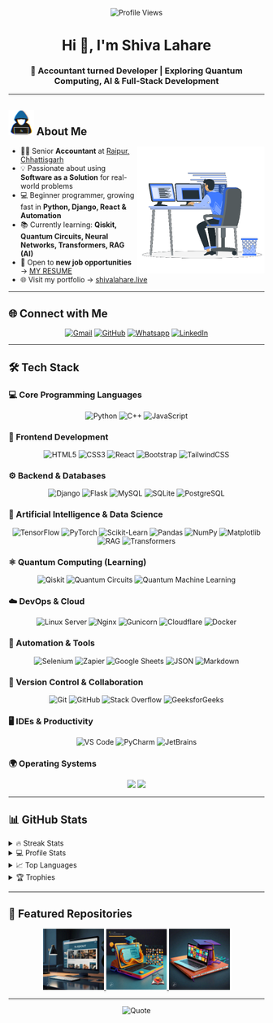 <p align="center"> 
  <img src="https://komarev.com/ghpvc/?username=shivalahare&label=Profile%20views&color=0047AB&style=plastic" alt="Profile Views"/>
</p>

<h1 align="center">Hi 👋, I'm Shiva Lahare</h1>
<h3 align="center">🚀 Accountant turned Developer | Exploring Quantum Computing, AI & Full-Stack Development</h3>

---

## <picture><img src ="https://raw.githubusercontent.com/shivalahare/shivalahare/main/about_me.gif" width = 50px></picture> About Me

<picture> 
  <img align="right" src="https://raw.githubusercontent.com/shivalahare/shivalahare/main/Right_Side.gif" width="250px">
</picture>

- 👨‍💼 Senior **Accountant** at [Raipur, Chhattisgarh](https://maps.app.goo.gl/6z8YikhbrVEuMJBc7)  
- 💡 Passionate about using **Software as a Solution** for real-world problems  
- 💻 Beginner programmer, growing fast in **Python, Django, React & Automation**  
- 📚 Currently learning: **Qiskit, Quantum Circuits, Neural Networks, Transformers, RAG (AI)**  
- 🤝 Open to **new job opportunities** → [MY RESUME]()  
- 🌐 Visit my portfolio → [shivalahare.live](https://shivalahare.live)  

---

## 🌐 Connect with Me
<p align="center">
	<a href="mailto:shiva.lahare@gmail.com"><img src="https://img.shields.io/badge/gmail-%23EA4335.svg?style=plastic&logo=gmail&logoColor=white" alt="Gmail"/></a>
	<a href="https://github.com/shivalahare"><img src="https://img.shields.io/badge/github-%23181717.svg?style=plastic&logo=github&logoColor=white" alt="GitHub"/></a>
	<a href="https://wa.me/+917879712919"><img src="https://img.shields.io/badge/whatsapp-%2325D366.svg?style=plastic&logo=whatsapp&logoColor=white" alt="Whatsapp"/></a>
	<a href="https://www.linkedin.com/in/shiva-lahare-203a46121/"><img src="https://img.shields.io/badge/linkedin-%230A66C2.svg?style=plastic&logo=linkedin&logoColor=white" alt="LinkedIn"/></a>
</p>

---

## 🛠️ Tech Stack  

### 💻 Core Programming Languages  
<p align="center">
  <img alt="Python" src="https://img.shields.io/badge/Python-3776AB?style=plastic&logo=python&logoColor=white"/>
  <img alt="C++" src="https://img.shields.io/badge/C++-00599C?style=plastic&logo=c%2B%2B&logoColor=white"/>
  <img alt="JavaScript" src="https://img.shields.io/badge/JavaScript-F7DF1E?style=plastic&logo=javascript&logoColor=black"/>
</p>  

### 🎨 Frontend Development  
<p align="center">
  <img alt="HTML5" src="https://img.shields.io/badge/HTML5-E34F26?style=plastic&logo=html5&logoColor=white"/>
  <img alt="CSS3" src="https://img.shields.io/badge/CSS3-1572B6?style=plastic&logo=css3&logoColor=white"/>
  <img alt="React" src="https://img.shields.io/badge/React-61DAFB?style=plastic&logo=react&logoColor=black"/>
  <img alt="Bootstrap" src="https://img.shields.io/badge/Bootstrap-7952B3?style=plastic&logo=bootstrap&logoColor=white"/>
  <img alt="TailwindCSS" src="https://img.shields.io/badge/TailwindCSS-38B2AC?style=plastic&logo=tailwind-css&logoColor=white"/>
</p>  

### ⚙️ Backend & Databases  
<p align="center">
  <img alt="Django" src="https://img.shields.io/badge/Django-092E20?style=plastic&logo=django&logoColor=white"/>
  <img alt="Flask" src="https://img.shields.io/badge/Flask-000000?style=plastic&logo=flask&logoColor=white"/>
  <img alt="MySQL" src="https://img.shields.io/badge/MySQL-4479A1?style=plastic&logo=mysql&logoColor=white"/>
  <img alt="SQLite" src="https://img.shields.io/badge/SQLite-003B57?style=plastic&logo=sqlite&logoColor=white"/>
  <img alt="PostgreSQL" src="https://img.shields.io/badge/PostgreSQL-336791?style=plastic&logo=postgresql&logoColor=white"/>
</p>  

### 🤖 Artificial Intelligence & Data Science  
<p align="center">
  <img alt="TensorFlow" src="https://img.shields.io/badge/TensorFlow-FF6F00?style=plastic&logo=tensorflow&logoColor=white"/>
  <img alt="PyTorch" src="https://img.shields.io/badge/PyTorch-EE4C2C?style=plastic&logo=pytorch&logoColor=white"/>
  <img alt="Scikit-Learn" src="https://img.shields.io/badge/Scikit--Learn-F7931E?style=plastic&logo=scikit-learn&logoColor=white"/>
  <img alt="Pandas" src="https://img.shields.io/badge/Pandas-150458?style=plastic&logo=pandas&logoColor=white"/>
  <img alt="NumPy" src="https://img.shields.io/badge/Numpy-013243?style=plastic&logo=numpy&logoColor=white"/>
  <img alt="Matplotlib" src="https://img.shields.io/badge/Matplotlib-11557C?style=plastic&logo=plotly&logoColor=white"/>
  <img alt="RAG" src="https://img.shields.io/badge/RAG-%2300C7B7.svg?style=plastic&logo=OpenAI&logoColor=white"/>
  <img alt="Transformers" src="https://img.shields.io/badge/Transformers-NLP-yellow?style=plastic&logo=huggingface&logoColor=white"/>
</p>  

### ⚛️ Quantum Computing (Learning)  
<p align="center">
  <img alt="Qiskit" src="https://img.shields.io/badge/Qiskit-6929C4?style=plastic&logo=ibm&logoColor=white"/>
  <img alt="Quantum Circuits" src="https://img.shields.io/badge/Quantum%20Circuits-FF1493?style=plastic&logo=quora&logoColor=white"/>
  <img alt="Quantum Machine Learning" src="https://img.shields.io/badge/QML-4CAF50?style=plastic&logo=Qiskit&logoColor=white"/>
</p>  

### ☁️ DevOps & Cloud  
<p align="center">
  <img alt="Linux Server" src="https://img.shields.io/badge/Linux%20Server-FCC624?style=plastic&logo=linux&logoColor=black"/>
  <img alt="Nginx" src="https://img.shields.io/badge/Nginx-009639?style=plastic&logo=nginx&logoColor=white"/>
  <img alt="Gunicorn" src="https://img.shields.io/badge/Gunicorn-499848?style=plastic&logo=gunicorn&logoColor=white"/>
  <img alt="Cloudflare" src="https://img.shields.io/badge/Cloudflare-F38020?style=plastic&logo=cloudflare&logoColor=white"/>
  <img alt="Docker" src="https://img.shields.io/badge/Docker-2496ED?style=plastic&logo=docker&logoColor=white"/>
</p>  

### 🤖 Automation & Tools  
<p align="center">
  <img alt="Selenium" src="https://img.shields.io/badge/Selenium-43B02A?style=plastic&logo=selenium&logoColor=white"/>
  <img alt="Zapier" src="https://img.shields.io/badge/Zapier-FF4A00?style=plastic&logo=zapier&logoColor=white"/>
  <img alt="Google Sheets" src="https://img.shields.io/badge/Google%20Sheets-34A853?style=plastic&logo=google-sheets&logoColor=white"/>
  <img alt="JSON" src="https://img.shields.io/badge/JSON-000000?style=plastic&logo=json&logoColor=white"/>
  <img alt="Markdown" src="https://img.shields.io/badge/Markdown-000000?style=plastic&logo=markdown&logoColor=white"/>
</p>  

### 🔧 Version Control & Collaboration  
<p align="center">
  <img alt="Git" src="https://img.shields.io/badge/Git-F05033?style=plastic&logo=git&logoColor=white"/>
  <img alt="GitHub" src="https://img.shields.io/badge/GitHub-181717?style=plastic&logo=github&logoColor=white"/>
  <img alt="Stack Overflow" src="https://img.shields.io/badge/Stack%20Overflow-FE7A16?style=plastic&logo=stack-overflow&logoColor=white"/>
  <img alt="GeeksforGeeks" src="https://img.shields.io/badge/GeeksforGeeks-0F9D58?style=plastic&logo=geeksforgeeks&logoColor=white"/>
</p>  

### 🖥️ IDEs & Productivity  
<p align="center">
  <img alt="VS Code" src="https://img.shields.io/badge/VS%20Code-0078D7?style=plastic&logo=visual-studio-code&logoColor=white"/>
  <img alt="PyCharm" src="https://img.shields.io/badge/PyCharm-21D789?style=plastic&logo=pycharm&logoColor=white"/>
  <img alt="JetBrains" src="https://img.shields.io/badge/JetBrains-000000?style=plastic&logo=jetbrains&logoColor=white"/>
</p>  

### 🌍 Operating Systems  
<p align="center">
  <img src="https://img.shields.io/badge/Linux-FCC624?style=plastic&logo=linux&logoColor=black"/>
  <img src="https://img.shields.io/badge/Windows-0078D6?style=plastic&logo=windows&logoColor=white"/>
</p>


---

## 📊 GitHub Stats

<details>
<summary>🔥 Streak Stats</summary>
<p align="center">
  <img src="https://streak-stats.demolab.com?user=shivalahare&theme=tokyonight&hide_border=true" alt="GitHub Streak"/>
</p>
</details>

<details>
<summary>💻 Profile Stats</summary>
<p align="center">
  <img src="https://github-readme-stats.vercel.app/api?username=shivalahare&show_icons=true&theme=tokyonight" alt="GitHub Stats"/>
</p>
</details>

<details>
<summary>📈 Top Languages</summary>
<p align="center">
  <img src="https://github-readme-stats.vercel.app/api/top-langs/?username=shivalahare&layout=compact&theme=tokyonight" alt="Top Languages"/>
</p>
</details>

<details>
<summary>🏆 Trophies</summary>
<p align="center">
  <img src="https://github-profile-trophy.vercel.app/?username=shivalahare&theme=tokyonight&row=2&column=4" alt="Trophies"/>
</p>
</details>

---

## 📂 Featured Repositories
<p align="center">
  <a href="https://github.com/shivalahare/e-commerce-website">
    <img src="https://github.com/shivalahare/e-commerce-website/blob/main/WhatsApp%20Image%202024-09-25%20at%2012.43.38%20PM.jpeg" width=120 />
  </a>
  <a href="https://github.com/shivalahare/task-management-system">
    <img src="https://github.com/shivalahare/task-management-system/blob/main/WhatsApp%20Image%202024-09-25%20at%2012.42.27%20PM.jpeg" width=120 />
  </a>
  <a href="https://github.com/shivalahare/student-management-system">
    <img src="https://github.com/shivalahare/student-management-system/blob/main/WhatsApp%20Image%202024-09-25%20at%2012.40.48%20PM.jpeg" width=120 />
  </a>
</p>

---

<p align="center">
  <img src="https://quotes-github-readme.vercel.app/api?type=horizontal&theme=tokyonight&animation=grow_out_in&quoteCategory=programming" alt="Quote"/>
</p>
